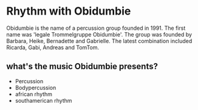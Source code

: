# Rhythm with Obidumbie
Obidumbie is the name of a percussion group founded in 1991. The first name was 'legale Trommelgruppe Obidumbie'. The group was founded by Barbara, Heike, Bernadette and Gabrielle. The latest combination included Ricarda, Gabi, Andreas and TomTom.
## what's the music Obidumbie presents?
* Percussion
* Bodypercussion
* african rhythm
* southamerican rhythm
